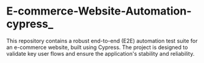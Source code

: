 # E-commerce-Website-Automation-cypress_
This repository contains a robust end-to-end (E2E) automation test suite for an e-commerce website, built using Cypress. The project is designed to validate key user flows and ensure the application's stability and reliability.
